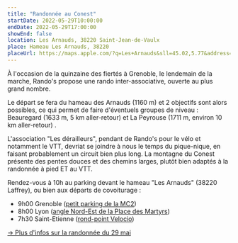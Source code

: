```yaml
---
title: "Randonnée au Conest"
startDate: 2022-05-29T10:00:00
endDate: 2022-05-29T17:00:00
showEnd: false
location: Les Arnauds, 38220 Saint-Jean-de-Vaulx
place: Hameau Les Arnauds, 38220
placeUrl: https://maps.apple.com/?q=Les+Arnauds&sll=45.02,5.77&address=38220+Saint-Jean-de-Vaulx
---
```


À l'occasion de la quinzaine des fiertés à Grenoble, le lendemain de la marche, Rando's propose une rando inter-associative, ouverte au plus grand nombre.

Le départ se fera du hameau des Arnauds (1160 m) et 2 objectifs sont alors possibles, ce qui permet de faire d'éventuels groupes de niveau : Beauregard (1633 m, 5 km aller-retour) et La Peyrouse (1711 m, environ 10 km aller-retour) .

L'association "Les dérailleurs", pendant de Rando's pour le vélo et notamment le VTT, devriat se joindre à nous le temps du pique-nique, en faisant probablement un circuit bien plus long. La montagne du Conest présente des pentes douces et des chemins larges, plutôt bien adaptés à la randonnée à pied ET au VTT.

Rendez-vous à 10h au parking devant le hameau "Les Arnauds" (38220 Laffrey), ou bien aux départs de covoiturage :

- 9h00 	Grenoble ([petit parking de la MC2](https://maps.apple.com/?q=MC2&sll=45.18,5.73&address=4+rue+Paul+Claudel+38100))
- 8h00 	Lyon ([angle Nord-Est de la Place des Martyrs](https://maps.apple.com/?q=Place+des+Martyrs+de+la+Résistance&sll=45.75,4.84&address=69003+Lyon))
- 7h30 	Saint-Etienne ([rond-point Velocio](https://maps.apple.com/?q=Rond-point+Velocio&sll=45.42,4.39&address=Rue+Paul+de+Vivie+42100+Saint-Étienne))

[→ Plus d'infos sur la randonnée du 29 mai](http://randosrhonealpes.e-monsite.com/pages/menu-des-sorties/29-05-sortie-inter-associative-au-conex-ou-conest.html)
